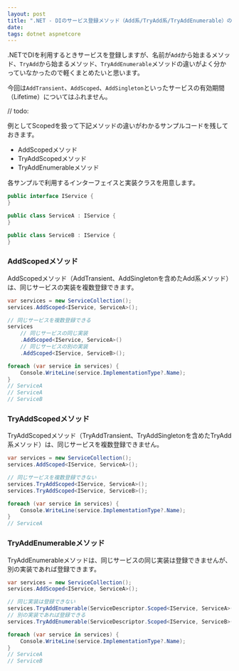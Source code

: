 ```yaml
---
layout: post
title: ".NET - DIのサービス登録メソッド（Add系/TryAdd系/TryAddEnumerable）の違いを確認する"
date: 
tags: dotnet aspnetcore
---
```


.NETでDIを利用するときサービスを登録しますが、名前が`Add`から始まるメソッド、`TryAdd`から始まるメソッド、`TryAddEnumerable`メソッドの違いがよく分かっていなかったので軽くまとめたいと思います。

今回は`AddTransient`、`AddScoped`、`AddSingleton`といったサービスの有効期間（Lifetime）についてはふれません。

// todo:

例としてScopedを扱って下記メソッドの違いがわかるサンプルコードを残しておきます。
- AddScopedメソッド
- TryAddScopedメソッド
- TryAddEnumerableメソッド

各サンプルで利用するインターフェイスと実装クラスを用意します。

```csharp
public interface IService {
}

public class ServiceA : IService {
}

public class ServiceB : IService {
}
```

### AddScopedメソッド

AddScopedメソッド（AddTransient、AddSingletonを含めたAdd系メソッド）は、同じサービスの実装を複数登録できます。

```csharp
var services = new ServiceCollection();
services.AddScoped<IService, ServiceA>();

// 同じサービスを複数登録できる
services
	// 同じサービスの同じ実装
	.AddScoped<IService, ServiceA>()
	// 同じサービスの別の実装
	.AddScoped<IService, ServiceB>();

foreach (var service in services) {
	Console.WriteLine(service.ImplementationType?.Name);
}
// ServiceA
// ServiceA
// ServiceB
```

### TryAddScopedメソッド

TryAddScopedメソッド（TryAddTransient、TryAddSingletonを含めたTryAdd系メソッド）は、同じサービスを複数登録できません。

```csharp
var services = new ServiceCollection();
services.AddScoped<IService, ServiceA>();

// 同じサービスを複数登録できない
services.TryAddScoped<IService, ServiceA>();
services.TryAddScoped<IService, ServiceB>();

foreach (var service in services) {
	Console.WriteLine(service.ImplementationType?.Name);
}
// ServiceA
```

### TryAddEnumerableメソッド

TryAddEnumerableメソッドは、同じサービスの同じ実装は登録できませんが、別の実装であれば登録できます。

```csharp
var services = new ServiceCollection();
services.AddScoped<IService, ServiceA>();

// 同じ実装は登録できない
services.TryAddEnumerable(ServiceDescriptor.Scoped<IService, ServiceA>());
// 別の実装であれば登録できる
services.TryAddEnumerable(ServiceDescriptor.Scoped<IService, ServiceB>());

foreach (var service in services) {
	Console.WriteLine(service.ImplementationType?.Name);
}
// ServiceA
// ServiceB
```
